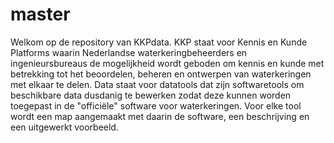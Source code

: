 # master

Welkom op de repository van KKPdata. KKP staat voor Kennis en Kunde Platforms waarin Nederlandse waterkeringbeheerders en ingenieursbureaus de mogelijkheid wordt geboden om kennis en kunde met betrekking tot het beoordelen, beheren en ontwerpen van waterkeringen met elkaar te delen. Data staat voor datatools dat zijn softwaretools om beschikbare data dusdanig te bewerken zodat deze kunnen worden toegepast in de "officiële" software voor waterkeringen. Voor elke tool wordt een map aangemaakt met daarin de software, een beschrijving en een uitgewerkt voorbeeld. 

